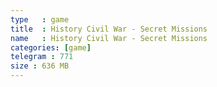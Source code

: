 ```yaml
---
type   : game
title  : History Civil War - Secret Missions
name   : History Civil War - Secret Missions
categories: [game]
telegram : 771
size : 636 MB
---
```



